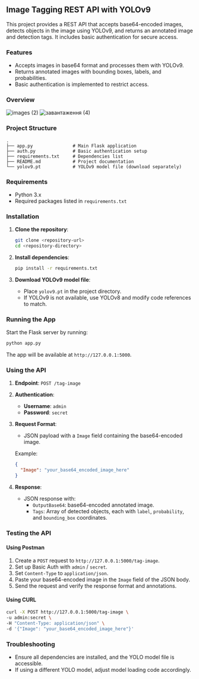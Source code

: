 ## Image Tagging REST API with YOLOv9

This project provides a REST API that accepts base64-encoded images, detects objects in the image using YOLOv9, and returns an annotated image and detection tags. It includes basic authentication for secure access.

### Features
- Accepts images in base64 format and processes them with YOLOv9.
- Returns annotated images with bounding boxes, labels, and probabilities.
- Basic authentication is implemented to restrict access.

### Overview
![images (2)](https://github.com/user-attachments/assets/7db416b8-5fd7-42cf-ab62-6497039c2bee)
![завантаження (4)](https://github.com/user-attachments/assets/9be4681a-73cb-43ad-b0c9-e00f878c8f29)

### Project Structure
```plaintext
.
├── app.py               # Main Flask application
├── auth.py              # Basic authentication setup
├── requirements.txt     # Dependencies list
├── README.md            # Project documentation
└── yolov9.pt            # YOLOv9 model file (download separately)
```

### Requirements
- Python 3.x
- Required packages listed in `requirements.txt`

### Installation

1. **Clone the repository**:
   ```bash
   git clone <repository-url>
   cd <repository-directory>
   ```

2. **Install dependencies**:
   ```bash
   pip install -r requirements.txt
   ```

3. **Download YOLOv9 model file**:
   - Place `yolov9.pt` in the project directory.
   - If YOLOv9 is not available, use YOLOv8 and modify code references to match.

### Running the App
Start the Flask server by running:
```bash
python app.py
```

The app will be available at `http://127.0.0.1:5000`.

### Using the API

1. **Endpoint**: `POST /tag-image`
2. **Authentication**:
   - **Username**: `admin`
   - **Password**: `secret`
3. **Request Format**:
   - JSON payload with a `Image` field containing the base64-encoded image.
   
   Example:
   ```json
   {
     "Image": "your_base64_encoded_image_here"
   }
   ```

4. **Response**:
   - JSON response with:
     - `OutputBase64`: base64-encoded annotated image.
     - `Tags`: Array of detected objects, each with `label`, `probability`, and `bounding_box` coordinates.

### Testing the API

#### Using Postman
1. Create a `POST` request to `http://127.0.0.1:5000/tag-image`.
2. Set up Basic Auth with `admin` / `secret`.
3. Set `Content-Type` to `application/json`.
4. Paste your base64-encoded image in the `Image` field of the JSON body.
5. Send the request and verify the response format and annotations.

#### Using CURL
```bash
curl -X POST http://127.0.0.1:5000/tag-image \
-u admin:secret \
-H "Content-Type: application/json" \
-d '{"Image": "your_base64_encoded_image_here"}'
```

### Troubleshooting
- Ensure all dependencies are installed, and the YOLO model file is accessible.
- If using a different YOLO model, adjust model loading code accordingly.
